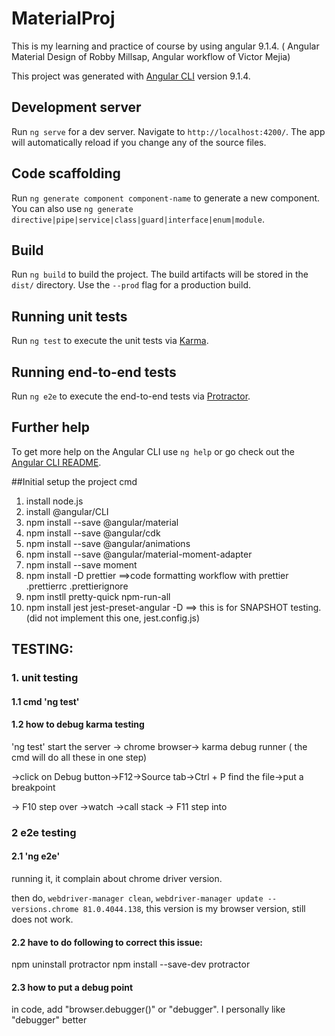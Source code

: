 # MaterialProj  
This is my learning and practice of course by using angular 9.1.4. ( Angular Material Design of Robby Millsap, Angular workflow of Victor Mejia)

This project was generated with [Angular CLI](https://github.com/angular/angular-cli) version 9.1.4.

## Development server

Run `ng serve` for a dev server. Navigate to `http://localhost:4200/`. The app will automatically reload if you change any of the source files.

## Code scaffolding

Run `ng generate component component-name` to generate a new component. You can also use `ng generate directive|pipe|service|class|guard|interface|enum|module`.

## Build

Run `ng build` to build the project. The build artifacts will be stored in the `dist/` directory. Use the `--prod` flag for a production build.

## Running unit tests

Run `ng test` to execute the unit tests via [Karma](https://karma-runner.github.io).

## Running end-to-end tests

Run `ng e2e` to execute the end-to-end tests via [Protractor](http://www.protractortest.org/).

## Further help

To get more help on the Angular CLI use `ng help` or go check out the [Angular CLI README](https://github.com/angular/angular-cli/blob/master/README.md).


##Initial setup the project cmd
1) install node.js
2) install @angular/CLI
3) npm install --save @angular/material
4) npm install --save @angular/cdk
5) npm install --save @angular/animations
6) npm install --save @angular/material-moment-adapter
7) npm install --save moment
8) npm install -D prettier  ==>code formatting workflow with prettier
  .prettierrc
  .prettierignore   
9) npm instll pretty-quick npm-run-all
10) npm install jest jest-preset-angular -D  ==> this is for SNAPSHOT testing. (did not implement this one, jest.config.js)


## TESTING:
### 1. unit testing 

#### 1.1 cmd 'ng test' 

#### 1.2 how to debug karma testing

'ng test' start the server -> chrome browser-> karma debug runner ( the cmd will do all these in one step)

->click on Debug button->F12->Source tab->Ctrl + P  find the file->put a breakpoint 

-> F10 step over  ->watch
                  ->call stack
-> F11 step into

### 2 e2e testing

#### 2.1 'ng e2e'
running it, it complain about chrome driver version.

then do, `webdriver-manager clean`, `webdriver-manager update --versions.chrome 81.0.4044.138`, this version is my browser version,
still does not work.

#### 2.2 have to do following to correct this issue:
npm uninstall protractor
npm install --save-dev protractor

#### 2.3 how to put a debug point
in code, add "browser.debugger()" or "debugger". I personally like "debugger" better


